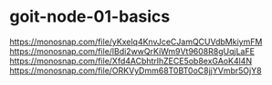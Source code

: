 # goit-node-01-basics

https://monosnap.com/file/yKxelq4KnvJceCJamQCUVdbMkiymFM
https://monosnap.com/file/lBdi2wwQrKiWm9Vt9608R8gUqjLaFE
https://monosnap.com/file/Xfd4ACbhtrlhZECE5ob8exGAoK4l4N
https://monosnap.com/file/ORKVyDmm68T0BT0oC8jjYVmbr5OjY8
